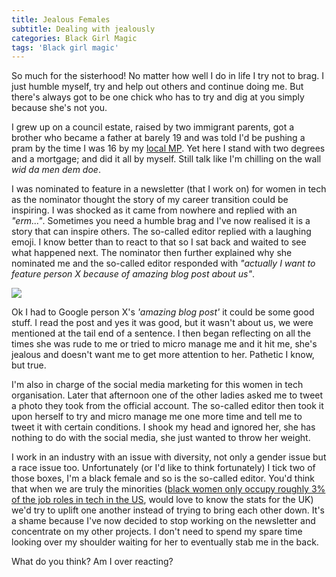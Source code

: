 ```yaml
---
title: Jealous Females
subtitle: Dealing with jealously 
categories: Black Girl Magic
tags: 'Black girl magic'
---
```

So much for the sisterhood! No matter how well I do in life I try not to brag. I just humble myself, try and help out others and continue doing me. But there's always got to be one chick who has to try and dig at you simply because she's not you.

I grew up on a council estate, raised by two immigrant parents, got a brother who became a father at barely 19 and was told I'd be pushing a pram by the time I was 16 by my [local MP](www.dianeabbott.org.uk/). Yet here I stand with two degrees and a mortgage; and did it all by myself. Still talk like I'm chilling on the wall *wid da men dem doe*.

I was nominated to feature in a newsletter (that I work on) for women in tech as the nominator thought the story of my career transition could be inspiring. I was shocked as it came from nowhere and replied with an *"erm..."*. Sometimes you need a humble brag and I've now realised it is a story that can inspire others. The so-called editor replied with a laughing emoji. I know better than to react to that so I sat back and waited to see what happened next. The nominator then further explained why she nominated
me and the so-called editor responded with _"actually I want to feature person X because of amazing blog post about us"_.

![](http://emojipedia-us.s3.amazonaws.com/cache/17/47/17474d3a52fd7efdada7b5896b5c5906.png)

Ok I had to Google person X's _'amazing blog post'_ it could be some good stuff. I read the post and yes it was good, but it wasn't about us, we were mentioned at the tail end of a sentence. I then began reflecting on all the times she was rude to me or tried to micro manage me and it hit me, she's jealous and doesn't want me to get more attention to her. Pathetic I know, but true.

I'm also in charge of the social media marketing for this women in tech organisation. Later that afternoon one of the other ladies asked me to tweet a photo they took from the official account. The so-called editor then took it upon herself to try and micro manage me one more time and tell me to tweet it with certain conditions. I shook my head and ignored her, she has nothing to do with the social media, she just wanted to throw her weight.

I work in an industry with an issue with diversity, not only a gender issue but a race issue too. Unfortunately (or I'd like to think fortunately) I tick two of those boxes, I'm a black female and so is the so-called editor. You'd think that when we are truly the minorities ([black women only occupy roughly 3% of the job roles in tech in the US](http://www.techrepublic.com/article/the-state-of-women-in-technology-15-data-points-you-should-know/), would love to know the stats for the UK) we'd try to uplift one another instead of trying to bring each other down. It's a shame because I've now decided to stop working on the newsletter and concentrate on my other projects. I don't need to spend my spare time looking over my shoulder waiting for her to eventually stab me in the back.

What do you think? Am I over reacting?
